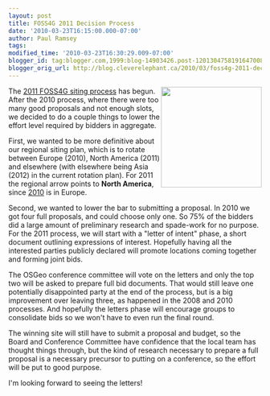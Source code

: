 ```yaml
---
layout: post
title: FOSS4G 2011 Decision Process
date: '2010-03-23T16:15:00.000-07:00'
author: Paul Ramsey
tags: 
modified_time: '2010-03-23T16:30:29.009-07:00'
blogger_id: tag:blogger.com,1999:blog-14903426.post-1201304758191647008
blogger_orig_url: http://blog.cleverelephant.ca/2010/03/foss4g-2011-decision-process.html
---
```


<img src="http://2010.foss4g.org/img/OSGeo_logo.png" style="width:200px; float:right;" /> The [2011 FOSS4G siting process](http://www.osgeo.org/news/2010/foss4g-rfp) has begun. After the 2010 process, where there were too many good proposals and not enough slots, we decided to do a couple things to lower the effort level required by bidders in aggregate.

First, we wanted to be more definitive about our regional siting plan, which is to rotate between Europe (2010), North America (2011) and elsewhere (with elsewhere being Asia (2012) in the current rotation plan). For 2011 the regional arrow points to **North America**, since [2010](http://2010.foss4g.org/) is in Europe.

Second, we wanted to lower the bar to submitting a proposal. In 2010 we got four full proposals, and could choose only one. So 75% of the bidders did a large amount of preliminary research and spade-work for no purpose. For the 2011 process, we will start with a "letter of intent" phase, a short document outlining expressions of interest. Hopefully having all the interested parties publicly declared will promote locations coming together and forming joint bids.

 The OSGeo conference committee will vote on the letters and only the top two will be asked to prepare full bid documents. That would still leave one potentially disappointed party at the end of the process, but is a big improvement over leaving three, as happened in the 2008 and 2010 processes. And hopefully the letters phase will encourage groups to consolidate bids so we won't have to even run the final round.

The winning site will still have to submit a proposal and budget, so the Board and Conference Committee have confidence that the local team has thought things through, but the kind of research necessary to prepare a full proposal is a necessary precursor to putting on a conference, so the effort will be put to good purpose.

I'm looking forward to seeing the letters!

